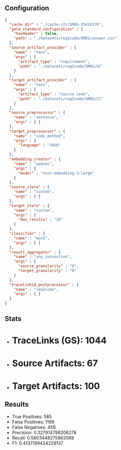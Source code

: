 ## Configuration
```json
{
  "cache_dir" : "./cache-r2c/SMOS-35418170",
  "gold_standard_configuration" : {
    "hasHeader" : false,
    "path" : "./datasets/req2code/SMOS/answer.csv"
  },
  "source_artifact_provider" : {
    "name" : "text",
    "args" : {
      "artifact_type" : "requirement",
      "path" : "./datasets/req2code/SMOS/UC"
    }
  },
  "target_artifact_provider" : {
    "name" : "text",
    "args" : {
      "artifact_type" : "source code",
      "path" : "./datasets/req2code/SMOS/CC"
    }
  },
  "source_preprocessor" : {
    "name" : "sentence",
    "args" : { }
  },
  "target_preprocessor" : {
    "name" : "code_method",
    "args" : {
      "language" : "JAVA"
    }
  },
  "embedding_creator" : {
    "name" : "openai",
    "args" : {
      "model" : "text-embedding-3-large"
    }
  },
  "source_store" : {
    "name" : "custom",
    "args" : { }
  },
  "target_store" : {
    "name" : "custom",
    "args" : {
      "max_results" : "20"
    }
  },
  "classifier" : {
    "name" : "mock",
    "args" : { }
  },
  "result_aggregator" : {
    "name" : "any_connection",
    "args" : {
      "source_granularity" : "0",
      "target_granularity" : "0"
    }
  },
  "tracelinkid_postprocessor" : {
    "name" : "req2code",
    "args" : { }
  }
}
```

## Stats
* # TraceLinks (GS): 1044
* # Source Artifacts: 67
* # Target Artifacts: 100
## Results
* True Positives: 585
* False Positives: 1199
* False Negatives: 459
* Precision: 0.327914798206278
* Recall: 0.5603448275862069
* F1: 0.4137199434229137
